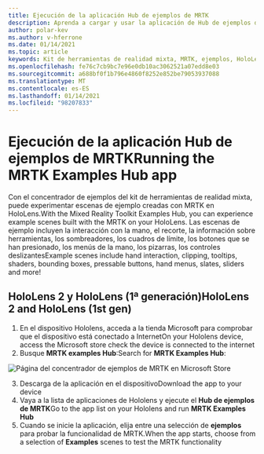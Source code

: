 ```yaml
---
title: Ejecución de la aplicación Hub de ejemplos de MRTK
description: Aprenda a cargar y usar la aplicación de Hub de ejemplos del kit de herramientas de realidad mixta en los dispositivos HoloLens.
author: polar-kev
ms.author: v-hferrone
ms.date: 01/14/2021
ms.topic: article
keywords: Kit de herramientas de realidad mixta, MRTK, ejemplos, HoloLens, HoloLens 2, sombreadores, información sobre herramientas, interacción manual, recorte, cuadros de límite, botones, menús de mano, pizarra, control deslizante
ms.openlocfilehash: fe76c7cb9bc7e96e0db10ac3062521a07edd8e03
ms.sourcegitcommit: a688bf0f1b796e4860f8252e852be79053937088
ms.translationtype: MT
ms.contentlocale: es-ES
ms.lasthandoff: 01/14/2021
ms.locfileid: "98207833"
---
```

# <a name="running-the-mrtk-examples-hub-app"></a><span data-ttu-id="ffa14-104">Ejecución de la aplicación Hub de ejemplos de MRTK</span><span class="sxs-lookup"><span data-stu-id="ffa14-104">Running the MRTK Examples Hub app</span></span>

<span data-ttu-id="ffa14-105">Con el concentrador de ejemplos del kit de herramientas de realidad mixta, puede experimentar escenas de ejemplo creadas con MRTK en HoloLens.</span><span class="sxs-lookup"><span data-stu-id="ffa14-105">With the Mixed Reality Toolkit Examples Hub, you can experience example scenes built with the MRTK on your HoloLens.</span></span> <span data-ttu-id="ffa14-106">Las escenas de ejemplo incluyen la interacción con la mano, el recorte, la información sobre herramientas, los sombreadores, los cuadros de límite, los botones que se han presionado, los menús de la mano, los pizarras, los controles deslizantes</span><span class="sxs-lookup"><span data-stu-id="ffa14-106">Example scenes include hand interaction, clipping, tooltips, shaders, bounding boxes, pressable buttons, hand menus, slates, sliders and more!</span></span>

## <a name="hololens-2-and-hololens-1st-gen"></a><span data-ttu-id="ffa14-107">HoloLens 2 y HoloLens (1ª generación)</span><span class="sxs-lookup"><span data-stu-id="ffa14-107">HoloLens 2 and HoloLens (1st gen)</span></span>

1. <span data-ttu-id="ffa14-108">En el dispositivo Hololens, acceda a la tienda Microsoft para comprobar que el dispositivo está conectado a Internet</span><span class="sxs-lookup"><span data-stu-id="ffa14-108">On your Hololens device, access the Microsoft store check the device is connected to the internet</span></span>
2. <span data-ttu-id="ffa14-109">Busque **MRTK examples Hub**:</span><span class="sxs-lookup"><span data-stu-id="ffa14-109">Search for **MRTK Examples Hub**:</span></span>

![Página del concentrador de ejemplos de MRTK en Microsoft Store](images/mrtk-examples-hub-img-01.png)

3. <span data-ttu-id="ffa14-111">Descarga de la aplicación en el dispositivo</span><span class="sxs-lookup"><span data-stu-id="ffa14-111">Download the app to your device</span></span>
4. <span data-ttu-id="ffa14-112">Vaya a la lista de aplicaciones de Hololens y ejecute el **Hub de ejemplos de MRTK**</span><span class="sxs-lookup"><span data-stu-id="ffa14-112">Go to the app list on your Hololens and run **MRTK Examples Hub**</span></span>
5. <span data-ttu-id="ffa14-113">Cuando se inicie la aplicación, elija entre una selección de **ejemplos** para probar la funcionalidad de MRTK.</span><span class="sxs-lookup"><span data-stu-id="ffa14-113">When the app starts, choose from a selection of **Examples** scenes to test the MRTK functionality</span></span>

